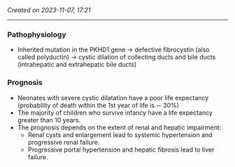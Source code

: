 *Created on 2023-11-07, 17:21* 

---
### Pathophysiology
- Inherited mutation in the PKHD1 gene → defective fibrocystin (also called polyductin) → cystic dilation of collecting ducts and bile ducts (intrahepatic and extrahepatic bile ducts)

### Prognosis
- Neonates with severe cystic dilatation have a poor life expectancy (probability of death within the 1st year of life is ∼ 30%)
- The majority of children who survive infancy have a life expectancy greater than 10 years.
- The prognosis depends on the extent of renal and hepatic impairment:
	- Renal cysts and enlargement lead to systemic hypertension and progressive renal failure.
	- Progressive portal hypertension and hepatic fibrosis lead to liver failure.

